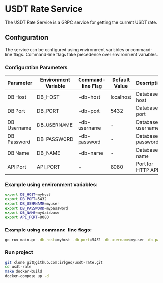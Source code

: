 # USDT Rate Service

The USDT Rate Service is a GRPC service for getting the current USDT rate.

## Configuration

The service can be configured using environment variables or command-line flags. Command-line flags take precedence over environment variables.

### Configuration Parameters

| Parameter    | Environment Variable | Command-line Flag | Default Value | Description             |
|--------------|----------------------|-------------------|---------------|-------------------------|
| DB Host      | DB_HOST              | -db-host          | localhost     | Database host           |
| DB Port      | DB_PORT              | -db-port          | 5432          | Database port           |
| DB Username  | DB_USERNAME          | -db-username      | -             | Database username       |
| DB Password  | DB_PASSWORD          | -db-password      | -             | Database password       |
| DB Name      | DB_NAME              | -db-name          | -             | Database name           |
| API Port     | API_PORT             | -                 | 8080          | Port for HTTP API       |

### Example using environment variables:

```bash
export DB_HOST=myhost
export DB_PORT=5432
export DB_USERNAME=myuser
export DB_PASSWORD=mypassword
export DB_NAME=mydatabase
export API_PORT=8080
```

### Example using command-line flags:

```bash
go run main.go -db-host=myhost -db-port=5432 -db-username=myuser -db-password=mypassword -db-name=mydatabase
```

### Run project

```bash
git clone git@github.com:irbgeo/usdt-rate.git
cd usdt-rate
make docker-build  
docker-compose up -d  
```